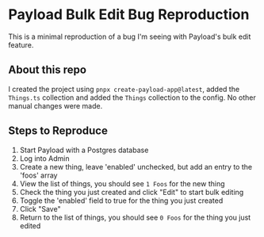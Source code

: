 # Payload Bulk Edit Bug Reproduction

This is a minimal reproduction of a bug I'm seeing with Payload's bulk edit feature.

## About this repo

I created the project using `pnpx create-payload-app@latest`, added the `Things.ts` collection
and added the `Things` collection to the config. No other manual changes were made.

## Steps to Reproduce

1. Start Payload with a Postgres database
2. Log into Admin
3. Create a new thing, leave 'enabled' unchecked, but add an entry to the 'foos' array
4. View the list of things, you should see `1 Foos` for the new thing
5. Check the thing you just created and click "Edit" to start bulk editing
6. Toggle the 'enabled' field to true for the thing you just created
7. Click "Save"
8. Return to the list of things, you should see `0 Foos` for the thing you just edited
